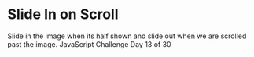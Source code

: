 # Slide In on Scroll
 Slide in the image when its half shown and slide out when we are scrolled past the image. JavaScript Challenge Day 13 of 30
